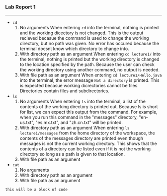 ### Lab Report 1 
---

- `cd`
  1. No arguments
       When entering `cd` into the terminal, nothing is printed and the working dicectory is not changed. This is the output recieved becasue the command is used to change the working directory, but no path was given. No error has occured because the terminal doesnt know which directory to change into. 
  2. With directory path as an argument
    When entering `cd lecture1/` into the terminal, nothing is printed but the working directory is changed to the location specified by the path. Because the user can check the working directory using another command, no output is needed. 
  3. With file path as an argument
     When entering `cd lecture1/Hello.java` into the terminal, the error message `Not a directory` is printed. This is expected becasue working dicrectories cannot be files. Directories contain files and subdirectories. 
- `ls`
  1. No arguments
     When entering `ls` into the terminal, a list of the contents of the working directory is printed out. Because ls is short for list, we can expect this output from the command. For example, when you run this command in the "messages" directory, "en-us.txt", "es.mx.txt", and "zh.cn.txt" will be printed. 
  2. With directory path as an argument
     When entering `ls lecture1/messages` from the home directory of the workspace, the contents of the messages directory are printed even though messages is not the current working directory. This shows that the contents of a directory can be listed even if it is not the working directory so long as a path is given to that location. 
  3. With file path as an argument
- `cat`
  1. No arguments
  2. With directory path as an argument
  3. With file path as an argument
  
```
this will be a block of code 
```
